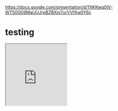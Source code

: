 https://docs.google.com/presentation/d/11tKKwq0tV-WTS0G09MaUUJrpBZBXin7urVVl1tw0Y6c

<h1>testing</h1>

  <iframe width=200 height=200 src='http://www.youtube.com/embed/KMYrIi_Mt8A'> </iframe>
